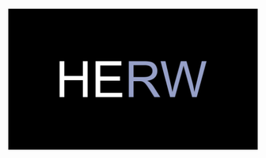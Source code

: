 ![HyperEssentials Branding](https://raw.githubusercontent.com/Biblioklept/hyperessentials/main/img/herw.png)

